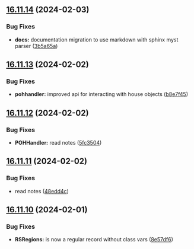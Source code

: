 ## [16.11.14](https://github.com/Torwent/WaspLib/compare/v16.11.13...v16.11.14) (2024-02-03)


### Bug Fixes

* **docs:** documentation migration to use markdown with sphinx myst parser ([3b5a65a](https://github.com/Torwent/WaspLib/commit/3b5a65aee976f65e0ef89921e8f47ba14675dcb8))



## [16.11.13](https://github.com/Torwent/WaspLib/compare/v16.11.12...v16.11.13) (2024-02-02)


### Bug Fixes

* **pohhandler:** improved api for interacting with house objects ([b8e7f45](https://github.com/Torwent/WaspLib/commit/b8e7f45853123fbabc17be7b8f9556b1fddea7dc))



## [16.11.12](https://github.com/Torwent/WaspLib/compare/v16.11.11...v16.11.12) (2024-02-02)


### Bug Fixes

* **POHHandler:** read notes ([5fc3504](https://github.com/Torwent/WaspLib/commit/5fc3504b81296c739c7e19d7be9b41dc237f68ad))



## [16.11.11](https://github.com/Torwent/WaspLib/compare/v16.11.10...v16.11.11) (2024-02-02)


### Bug Fixes

* read notes ([48edd4c](https://github.com/Torwent/WaspLib/commit/48edd4c459b12f53e01301eb92c48c7cbb4fb867))



## [16.11.10](https://github.com/Torwent/WaspLib/compare/v16.11.9...v16.11.10) (2024-02-01)


### Bug Fixes

* **RSRegions:** is now a regular record without class vars ([8e57df6](https://github.com/Torwent/WaspLib/commit/8e57df62e504f0057c940df7abab22736b41d03b))



